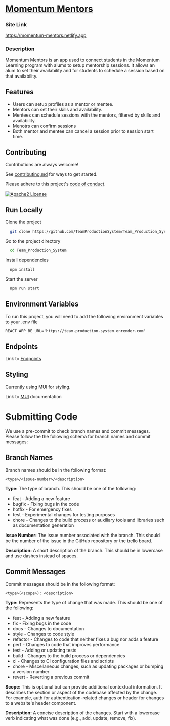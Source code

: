 # [Momentum Mentors](https://momentum-mentors.netlify.app)

### Site Link

https://momentum-mentors.netlify.app

### Description

Momentum Mentors is an app used to connect students in the Momentum Learning program with alums to setup mentorship sessions. It allows an alum to set their availability and for students to schedule a session based on that availability.

## Features

- Users can setup profiles as a mentor or mentee.
- Mentors can set their skills and availability.
- Mentees can schedule sessions with the mentors, filtered by skills and availability.
- Menotrs can confirm sessions
- Both mentor and mentee can cancel a session prior to session start time.

## Contributing

Contributions are always welcome!

See [contributing.md](https://github.com/TeamProductionSystem/Team_Production_System/blob/main/CONTRIBUTING.md) for ways to get started.

Please adhere to this project's [code of conduct](https://github.com/TeamProductionSystem/Team_Production_System/blob/main/CODE_OF_CONDUCT.md).

[![Apache2 License](https://img.shields.io/badge/License-Apache2.0-green.svg)](https://choosealicense.com/licenses/apache-2.0/)

## Run Locally

Clone the project

```bash
  git clone https://github.com/TeamProductionSystem/Team_Production_System.git
```

Go to the project directory

```bash
  cd Team_Production_System
```

Install dependencies

```bash
  npm install
```

Start the server

```bash
  npm run start
```

## Environment Variables

To run this project, you will need to add the following environment variables to your .env file

`REACT_APP_BE_URL='https://team-production-system.onrender.com'`

## Endpoints

Link to [Endpoints](https://github.com/TeamProductionSystem/Team_Production_System_BE/blob/main/README.md)

## Styling

Currently using MUI for styling.

Link to [MUI](https://mui.com/material-ui/getting-started/overview/) documentation

# Submitting Code

We use a pre-commit to check branch names and commit messages. Please follow the the following schema for branch names and commit messages:

## Branch Names

Branch names should be in the following format:

`<type>/<issue-number>/<description>`

**Type:** The type of branch. This should be one of the following:

- feat - Adding a new feature
- bugfix - Fixing bugs in the code
- hotfix - For emergency fixes
- test - Experimental changes for testing purposes
- chore - Changes to the build process or auxiliary tools and libraries such as documentation generation

**Issue Number:** The issue number associated with the branch. This should be the number of the issue in the GitHub repository or the trello board.

**Description:** A short description of the branch. This should be in lowercase and use dashes instead of spaces.

## Commit Messages

Commit messages should be in the following format:

`<type>(<scope>): <description>`

**Type:** Represents the type of change that was made. This should be one of the following:

- feat - Adding a new feature
- fix - Fixing bugs in the code
- docs - Changes to documentation
- style - Changes to code style
- refactor - Changes to code that neither fixes a bug nor adds a feature
- perf - Changes to code that improves performance
- test - Adding or updating tests
- build - Changes to the build process or dependencies
- ci - Changes to CI configuration files and scripts
- chore - Miscellaneous changes, such as updating packages or bumping a version number
- revert - Reverting a previous commit

**Scope:** This is optional but can provide additional contextual information. It describes the section or aspect of the codebase affected by the change. For example, auth for authentication-related changes or header for changes to a website's header component.

**Description:** A concise description of the changes. Start with a lowercase verb indicating what was done (e.g., add, update, remove, fix).
